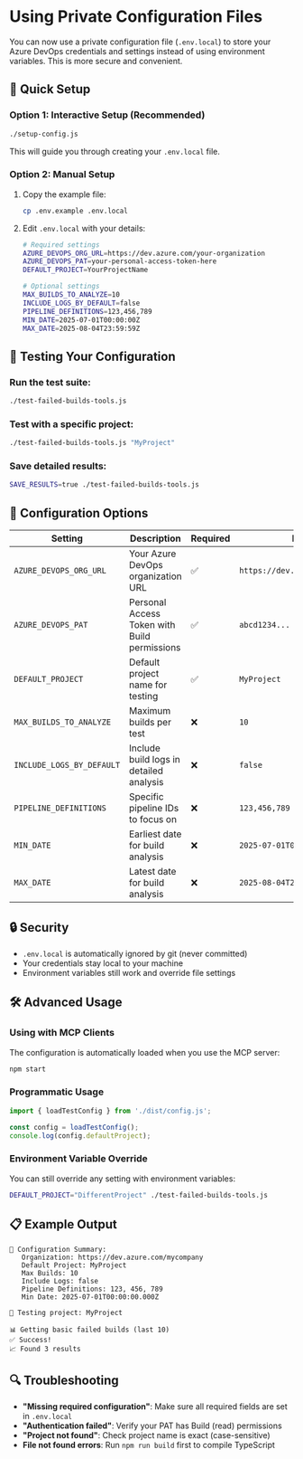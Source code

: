 # Using Private Configuration Files

You can now use a private configuration file (`.env.local`) to store your Azure DevOps credentials and settings instead of using environment variables. This is more secure and convenient.

## 🚀 Quick Setup

### Option 1: Interactive Setup (Recommended)
```bash
./setup-config.js
```
This will guide you through creating your `.env.local` file.

### Option 2: Manual Setup
1. Copy the example file:
   ```bash
   cp .env.example .env.local
   ```

2. Edit `.env.local` with your details:
   ```bash
   # Required settings
   AZURE_DEVOPS_ORG_URL=https://dev.azure.com/your-organization
   AZURE_DEVOPS_PAT=your-personal-access-token-here
   DEFAULT_PROJECT=YourProjectName

   # Optional settings
   MAX_BUILDS_TO_ANALYZE=10
   INCLUDE_LOGS_BY_DEFAULT=false
   PIPELINE_DEFINITIONS=123,456,789
   MIN_DATE=2025-07-01T00:00:00Z
   MAX_DATE=2025-08-04T23:59:59Z
   ```

## 🧪 Testing Your Configuration

### Run the test suite:
```bash
./test-failed-builds-tools.js
```

### Test with a specific project:
```bash
./test-failed-builds-tools.js "MyProject"
```

### Save detailed results:
```bash
SAVE_RESULTS=true ./test-failed-builds-tools.js
```

## 🔧 Configuration Options

| Setting | Description | Required | Example |
|---------|-------------|----------|---------|
| `AZURE_DEVOPS_ORG_URL` | Your Azure DevOps organization URL | ✅ | `https://dev.azure.com/mycompany` |
| `AZURE_DEVOPS_PAT` | Personal Access Token with Build permissions | ✅ | `abcd1234...` |
| `DEFAULT_PROJECT` | Default project name for testing | ✅ | `MyProject` |
| `MAX_BUILDS_TO_ANALYZE` | Maximum builds per test | ❌ | `10` |
| `INCLUDE_LOGS_BY_DEFAULT` | Include build logs in detailed analysis | ❌ | `false` |
| `PIPELINE_DEFINITIONS` | Specific pipeline IDs to focus on | ❌ | `123,456,789` |
| `MIN_DATE` | Earliest date for build analysis | ❌ | `2025-07-01T00:00:00Z` |
| `MAX_DATE` | Latest date for build analysis | ❌ | `2025-08-04T23:59:59Z` |

## 🔒 Security

- `.env.local` is automatically ignored by git (never committed)
- Your credentials stay local to your machine
- Environment variables still work and override file settings

## 🛠️ Advanced Usage

### Using with MCP Clients
The configuration is automatically loaded when you use the MCP server:

```bash
npm start
```

### Programmatic Usage
```javascript
import { loadTestConfig } from './dist/config.js';

const config = loadTestConfig();
console.log(config.defaultProject);
```

### Environment Variable Override
You can still override any setting with environment variables:
```bash
DEFAULT_PROJECT="DifferentProject" ./test-failed-builds-tools.js
```

## 📋 Example Output

```
🔧 Configuration Summary:
   Organization: https://dev.azure.com/mycompany
   Default Project: MyProject
   Max Builds: 10
   Include Logs: false
   Pipeline Definitions: 123, 456, 789
   Min Date: 2025-07-01T00:00:00.000Z

🎯 Testing project: MyProject

📊 Getting basic failed builds (last 10)
✅ Success!
📈 Found 3 results
```

## 🔍 Troubleshooting

- **"Missing required configuration"**: Make sure all required fields are set in `.env.local`
- **"Authentication failed"**: Verify your PAT has Build (read) permissions
- **"Project not found"**: Check project name is exact (case-sensitive)
- **File not found errors**: Run `npm run build` first to compile TypeScript
